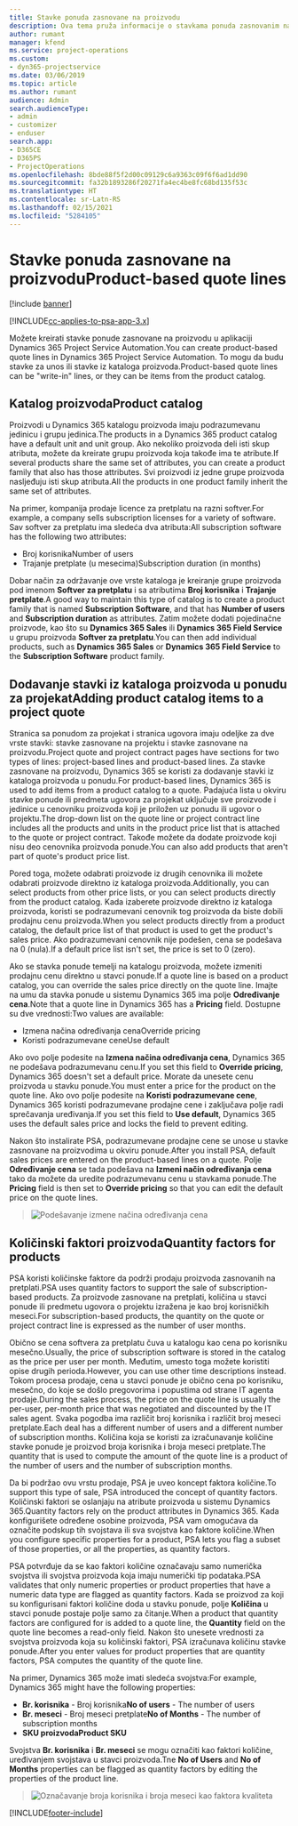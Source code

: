```yaml
---
title: Stavke ponuda zasnovane na proizvodu
description: Ova tema pruža informacije o stavkama ponuda zasnovanim na proizvodu.
author: rumant
manager: kfend
ms.service: project-operations
ms.custom:
- dyn365-projectservice
ms.date: 03/06/2019
ms.topic: article
ms.author: rumant
audience: Admin
search.audienceType:
- admin
- customizer
- enduser
search.app:
- D365CE
- D365PS
- ProjectOperations
ms.openlocfilehash: 8bde88f5f2d00c09129c6a9363c09f6f6ad1dd90
ms.sourcegitcommit: fa32b1893286f20271fa4ec4be8fc68bd135f53c
ms.translationtype: HT
ms.contentlocale: sr-Latn-RS
ms.lasthandoff: 02/15/2021
ms.locfileid: "5284105"
---
```

# <a name="product-based-quote-lines"></a><span data-ttu-id="ae5b7-103">Stavke ponuda zasnovane na proizvodu</span><span class="sxs-lookup"><span data-stu-id="ae5b7-103">Product-based quote lines</span></span>

[!include [banner](../includes/psa-now-project-operations.md)]

[!INCLUDE[cc-applies-to-psa-app-3.x](../includes/cc-applies-to-psa-app-3x.md)]


<span data-ttu-id="ae5b7-104">Možete kreirati stavke ponude zasnovane na proizvodu u aplikaciji Dynamics 365 Project Service Automation.</span><span class="sxs-lookup"><span data-stu-id="ae5b7-104">You can create product-based quote lines in Dynamics 365 Project Service Automation.</span></span> <span data-ttu-id="ae5b7-105">To mogu da budu stavke za unos ili stavke iz kataloga proizvoda.</span><span class="sxs-lookup"><span data-stu-id="ae5b7-105">Product-based quote lines can be "write-in" lines, or they can be items from the product catalog.</span></span>

## <a name="product-catalog"></a><span data-ttu-id="ae5b7-106">Katalog proizvoda</span><span class="sxs-lookup"><span data-stu-id="ae5b7-106">Product catalog</span></span>

<span data-ttu-id="ae5b7-107">Proizvodi u Dynamics 365 katalogu proizvoda imaju podrazumevanu jedinicu i grupu jedinica.</span><span class="sxs-lookup"><span data-stu-id="ae5b7-107">The products in a Dynamics 365 product catalog have a default unit and unit group.</span></span> <span data-ttu-id="ae5b7-108">Ako nekoliko proizvoda deli isti skup atributa, možete da kreirate grupu proizvoda koja takođe ima te atribute.</span><span class="sxs-lookup"><span data-stu-id="ae5b7-108">If several products share the same set of attributes, you can create a product family that also has those attributes.</span></span> <span data-ttu-id="ae5b7-109">Svi proizvodi iz jedne grupe proizvoda nasljeđuju isti skup atributa.</span><span class="sxs-lookup"><span data-stu-id="ae5b7-109">All the products in one product family inherit the same set of attributes.</span></span>

<span data-ttu-id="ae5b7-110">Na primer, kompanija prodaje licence za pretplatu na razni softver.</span><span class="sxs-lookup"><span data-stu-id="ae5b7-110">For example, a company sells subscription licenses for a variety of software.</span></span> <span data-ttu-id="ae5b7-111">Sav softver za pretplatu ima sledeća dva atributa:</span><span class="sxs-lookup"><span data-stu-id="ae5b7-111">All subscription software has the following two attributes:</span></span>

- <span data-ttu-id="ae5b7-112">Broj korisnika</span><span class="sxs-lookup"><span data-stu-id="ae5b7-112">Number of users</span></span> 
- <span data-ttu-id="ae5b7-113">Trajanje pretplate (u mesecima)</span><span class="sxs-lookup"><span data-stu-id="ae5b7-113">Subscription duration (in months)</span></span>

<span data-ttu-id="ae5b7-114">Dobar način za održavanje ove vrste kataloga je kreiranje grupe proizvoda pod imenom **Softver za pretplatu** i sa atributima **Broj korisnika** i **Trajanje pretplate**.</span><span class="sxs-lookup"><span data-stu-id="ae5b7-114">A good way to maintain this type of catalog is to create a product family that is named **Subscription Software**, and that has **Number of users** and **Subscription duration** as attributes.</span></span> <span data-ttu-id="ae5b7-115">Zatim možete dodati pojedinačne proizvode, kao što su **Dynamics 365 Sales** ili **Dynamics 365 Field Service** u grupu proizvoda **Softver za pretplatu**.</span><span class="sxs-lookup"><span data-stu-id="ae5b7-115">You can then add individual products, such as **Dynamics 365 Sales** or **Dynamics 365 Field Service** to the **Subscription Software** product family.</span></span>

## <a name="adding-product-catalog-items-to-a-project-quote"></a><span data-ttu-id="ae5b7-116">Dodavanje stavki iz kataloga proizvoda u ponudu za projekat</span><span class="sxs-lookup"><span data-stu-id="ae5b7-116">Adding product catalog items to a project quote</span></span>

<span data-ttu-id="ae5b7-117">Stranica sa ponudom za projekat i stranica ugovora imaju odeljke za dve vrste stavki: stavke zasnovane na projektu i stavke zasnovane na proizvodu.</span><span class="sxs-lookup"><span data-stu-id="ae5b7-117">Project quote and project contract pages have sections for two types of lines: project-based lines and product-based lines.</span></span> <span data-ttu-id="ae5b7-118">Za stavke zasnovane na proizvodu, Dynamics 365 se koristi za dodavanje stavki iz kataloga proizvoda u ponudu.</span><span class="sxs-lookup"><span data-stu-id="ae5b7-118">For product-based lines, Dynamics 365 is used to add items from a product catalog to a quote.</span></span> <span data-ttu-id="ae5b7-119">Padajuća lista u okviru stavke ponude ili predmeta ugovora za projekat uključuje sve proizvode i jedinice u cenovniku proizvoda koji je priložen uz ponudu ili ugovor o projektu.</span><span class="sxs-lookup"><span data-stu-id="ae5b7-119">The drop-down list on the quote line or project contract line includes all the products and units in the product price list that is attached to the quote or project contract.</span></span> <span data-ttu-id="ae5b7-120">Takođe možete da dodate proizvode koji nisu deo cenovnika proizvoda ponude.</span><span class="sxs-lookup"><span data-stu-id="ae5b7-120">You can also add products that aren't part of quote's product price list.</span></span>

<span data-ttu-id="ae5b7-121">Pored toga, možete odabrati proizvode iz drugih cenovnika ili možete odabrati proizvode direktno iz kataloga proizvoda.</span><span class="sxs-lookup"><span data-stu-id="ae5b7-121">Additionally, you can select products from other price lists, or you can select products directly from the product catalog.</span></span> <span data-ttu-id="ae5b7-122">Kada izaberete proizvode direktno iz kataloga proizvoda, koristi se podrazumevani cenovnik tog proizvoda da biste dobili prodajnu cenu proizvoda.</span><span class="sxs-lookup"><span data-stu-id="ae5b7-122">When you select products directly from a product catalog, the default price list of that product is used to get the product's sales price.</span></span> <span data-ttu-id="ae5b7-123">Ako podrazumevani cenovnik nije podešen, cena se podešava na 0 (nula).</span><span class="sxs-lookup"><span data-stu-id="ae5b7-123">If a default price list isn't set, the price is set to 0 (zero).</span></span>

<span data-ttu-id="ae5b7-124">Ako se stavka ponude temelji na katalogu proizvoda, možete izmeniti prodajnu cenu direktno u stavci ponude.</span><span class="sxs-lookup"><span data-stu-id="ae5b7-124">If a quote line is based on a product catalog, you can override the sales price directly on the quote line.</span></span> <span data-ttu-id="ae5b7-125">Imajte na umu da stavka ponude u sistemu Dynamics 365 ima polje **Određivanje cena**.</span><span class="sxs-lookup"><span data-stu-id="ae5b7-125">Note that a quote line in Dynamics 365 has a **Pricing** field.</span></span> <span data-ttu-id="ae5b7-126">Dostupne su dve vrednosti:</span><span class="sxs-lookup"><span data-stu-id="ae5b7-126">Two values are available:</span></span>

- <span data-ttu-id="ae5b7-127">Izmena načina određivanja cena</span><span class="sxs-lookup"><span data-stu-id="ae5b7-127">Override pricing</span></span>  
- <span data-ttu-id="ae5b7-128">Koristi podrazumevane cene</span><span class="sxs-lookup"><span data-stu-id="ae5b7-128">Use default</span></span>

<span data-ttu-id="ae5b7-129">Ako ovo polje podesite na **Izmena načina određivanja cena**, Dynamics 365 ne podešava podrazumevanu cenu.</span><span class="sxs-lookup"><span data-stu-id="ae5b7-129">If you set this field to **Override pricing**, Dynamics 365 doesn't set a default price.</span></span> <span data-ttu-id="ae5b7-130">Morate da unesete cenu proizvoda u stavku ponude.</span><span class="sxs-lookup"><span data-stu-id="ae5b7-130">You must enter a price for the product on the quote line.</span></span> <span data-ttu-id="ae5b7-131">Ako ovo polje podesite na **Koristi podrazumevane cene**, Dynamics 365 koristi podrazumevane prodajne cene i zaključava polje radi sprečavanja uređivanja.</span><span class="sxs-lookup"><span data-stu-id="ae5b7-131">If you set this field to **Use default**, Dynamics 365 uses the default sales price and locks the field to prevent editing.</span></span>

<span data-ttu-id="ae5b7-132">Nakon što instalirate PSA, podrazumevane prodajne cene se unose u stavke zasnovane na proizvodima u okviru ponude.</span><span class="sxs-lookup"><span data-stu-id="ae5b7-132">After you install PSA, default sales prices are entered on the product-based lines on a quote.</span></span> <span data-ttu-id="ae5b7-133">Polje **Određivanje cena** se tada podešava na **Izmeni način određivanja cena** tako da možete da uredite podrazumevanu cenu u stavkama ponude.</span><span class="sxs-lookup"><span data-stu-id="ae5b7-133">The **Pricing** field is then set to **Override pricing** so that you can edit the default price on the quote lines.</span></span>

> ![Podešavanje izmene načina određivanja cena](media/basic-guide-10.png)
 
## <a name="quantity-factors-for-products"></a><span data-ttu-id="ae5b7-135">Količinski faktori proizvoda</span><span class="sxs-lookup"><span data-stu-id="ae5b7-135">Quantity factors for products</span></span>

<span data-ttu-id="ae5b7-136">PSA koristi količinske faktore da podrži prodaju proizvoda zasnovanih na pretplati.</span><span class="sxs-lookup"><span data-stu-id="ae5b7-136">PSA uses quantity factors to support the sale of subscription-based products.</span></span> <span data-ttu-id="ae5b7-137">Za proizvode zasnovane na pretplati, količina u stavci ponude ili predmetu ugovora o projektu izražena je kao broj korisničkih meseci.</span><span class="sxs-lookup"><span data-stu-id="ae5b7-137">For subscription-based products, the quantity on the quote or project contract line is expressed as the number of user months.</span></span>

<span data-ttu-id="ae5b7-138">Obično se cena softvera za pretplatu čuva u katalogu kao cena po korisniku mesečno.</span><span class="sxs-lookup"><span data-stu-id="ae5b7-138">Usually, the price of subscription software is stored in the catalog as the price per user per month.</span></span> <span data-ttu-id="ae5b7-139">Međutim, umesto toga možete koristiti opise drugih perioda.</span><span class="sxs-lookup"><span data-stu-id="ae5b7-139">However, you can use other time descriptions instead.</span></span> <span data-ttu-id="ae5b7-140">Tokom procesa prodaje, cena u stavci ponude je obično cena po korisniku, mesečno, do koje se došlo pregovorima i popustima od strane IT agenta prodaje.</span><span class="sxs-lookup"><span data-stu-id="ae5b7-140">During the sales process, the price on the quote line is usually the per-user, per-month price that was negotiated and discounted by the IT sales agent.</span></span> <span data-ttu-id="ae5b7-141">Svaka pogodba ima različit broj korisnika i različit broj meseci pretplate.</span><span class="sxs-lookup"><span data-stu-id="ae5b7-141">Each deal has a different number of users and a different number of subscription months.</span></span> <span data-ttu-id="ae5b7-142">Količina koja se koristi za izračunavanje količine stavke ponude je proizvod broja korisnika i broja meseci pretplate.</span><span class="sxs-lookup"><span data-stu-id="ae5b7-142">The quantity that is used to compute the amount of the quote line is a product of the number of users and the number of subscription months.</span></span>

<span data-ttu-id="ae5b7-143">Da bi podržao ovu vrstu prodaje, PSA je uveo koncept faktora količine.</span><span class="sxs-lookup"><span data-stu-id="ae5b7-143">To support this type of sale, PSA introduced the concept of quantity factors.</span></span> <span data-ttu-id="ae5b7-144">Količinski faktori se oslanjaju na atribute proizvoda u sistemu Dynamics 365.</span><span class="sxs-lookup"><span data-stu-id="ae5b7-144">Quantity factors rely on the product attributes in Dynamics 365.</span></span> <span data-ttu-id="ae5b7-145">Kada konfigurišete određene osobine proizvoda, PSA vam omogućava da označite podskup tih svojstava ili sva svojstva kao faktore količine.</span><span class="sxs-lookup"><span data-stu-id="ae5b7-145">When you configure specific properties for a product, PSA lets you flag a subset of those properties, or all the properties, as quantity factors.</span></span>

<span data-ttu-id="ae5b7-146">PSA potvrđuje da se kao faktori količine označavaju samo numerička svojstva ili svojstva proizvoda koja imaju numerički tip podataka.</span><span class="sxs-lookup"><span data-stu-id="ae5b7-146">PSA validates that only numeric properties or product properties that have a numeric data type are flagged as quantity factors.</span></span> <span data-ttu-id="ae5b7-147">Kada se proizvod za koji su konfigurisani faktori količine doda u stavku ponude, polje **Količina** u stavci ponude postaje polje samo za čitanje.</span><span class="sxs-lookup"><span data-stu-id="ae5b7-147">When a product that quantity factors are configured for is added to a quote line, the **Quantity** field on the quote line becomes a read-only field.</span></span> <span data-ttu-id="ae5b7-148">Nakon što unesete vrednosti za svojstva proizvoda koja su količinski faktori, PSA izračunava količinu stavke ponude.</span><span class="sxs-lookup"><span data-stu-id="ae5b7-148">After you enter values for product properties that are quantity factors, PSA computes the quantity of the quote line.</span></span>

<span data-ttu-id="ae5b7-149">Na primer, Dynamics 365 može imati sledeća svojstva:</span><span class="sxs-lookup"><span data-stu-id="ae5b7-149">For example, Dynamics 365 might have the following properties:</span></span> 

- <span data-ttu-id="ae5b7-150">**Br. korisnika** - Broj korisnika</span><span class="sxs-lookup"><span data-stu-id="ae5b7-150">**No of users** - The number of users</span></span> 
- <span data-ttu-id="ae5b7-151">**Br. meseci** - Broj meseci pretplate</span><span class="sxs-lookup"><span data-stu-id="ae5b7-151">**No of Months** - The number of subscription months</span></span>
- <span data-ttu-id="ae5b7-152">**SKU proizvoda**</span><span class="sxs-lookup"><span data-stu-id="ae5b7-152">**Product SKU**</span></span> 

<span data-ttu-id="ae5b7-153">Svojstva **Br. korisnika** i **Br. meseci** se mogu označiti kao faktori količine, uređivanjem svojstava u stavci proizvoda.</span><span class="sxs-lookup"><span data-stu-id="ae5b7-153">Tne **No of Users** and **No of Months** properties can be flagged as quantity factors by editing the properties of the product line.</span></span> 

> ![Označavanje broja korisnika i broja meseci kao faktora kvaliteta](media/basic-guide-11.png)
 


[!INCLUDE[footer-include](../includes/footer-banner.md)]